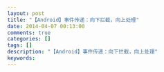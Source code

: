 ```yaml
---
layout: post
title: "【Android】事件传递：向下拦截，向上处理"
date: 2014-04-07 00:13:00 
comments: true
categories: []
tags: []
description: "【Android】事件传递：向下拦截，向上处理"
keywords: 
---
```



 
  
  
 
 
  
  
 


